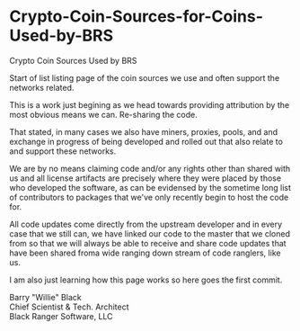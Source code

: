 # Crypto-Coin-Sources-for-Coins-Used-by-BRS
Crypto Coin Sources Used by BRS

Start of list listing page of the coin sources we use and often support the networks related.

This is a work just begining as we head towards providing attribution by the most obvious means we can. Re-sharing the code.

That stated, in many cases we also have miners, proxies, pools, and and exchange in progress of being developed and rolled out that also relate to and support these networks.

We are by no means claiming code and/or any rights other than shared with us and all license artifacts are precisely where they were placed by those who developed the software, as can be evidensed by the sometime long list of contributors to packages that we've only recently begin to host the code for.

All code updates come directly from the upstream developer and in every case that we still can, we have linked our code to the master that we cloned from so that we will always be able to receive and share code updates that have been shared froma wide ranging down stream of code ranglers, like us.

I am also just learning how this page works so here goes the first commit.

Barry "Willie" Black<BR>
Chief Scientist & Tech. Architect<BR>
Black Ranger Software, LLC
